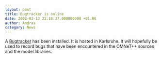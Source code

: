 ```yaml
---
layout: post
title: Bugtracker is online
date: 2002-02-13 22:18:37.000000000 +01:00
author: Andras
category: News
---
```

A <A href="http://cvs-int.etec.uni-karlsruhe.de/bugtracker">Bugtracker</A> has been installed. It is hosted in Karlsruhe. It will hopefully be used to record bugs that have been encountered in the OMNeT++ sources and the model libraries.
